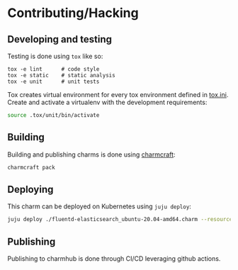 # Contributing/Hacking

## Developing and testing
Testing is done using `tox` like so:
```shell
tox -e lint      # code style
tox -e static    # static analysis
tox -e unit      # unit tests
```

Tox creates virtual environment for every tox environment defined in
[tox.ini](tox.ini). Create and activate a virtualenv with the development requirements:

```bash
source .tox/unit/bin/activate
```

## Building
Building and publishing charms is done using [charmcraft](https://snapcraft.io/install/charmcraft/ubuntu):

```bash
charmcraft pack
```


## Deploying

This charm can be deployed on Kubernetes using `juju deploy`:

```bash
juju deploy ./fluentd-elasticsearch_ubuntu-20.04-amd64.charm --resource fluentd-elasticsearch-image=gcr.io/google-containers/fluentd-elasticsearch:v2.4.0
```

## Publishing

Publishing to charmhub is done through CI/CD leveraging github actions.
